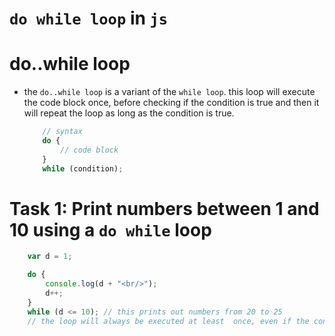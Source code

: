 # `do while loop` in `js`

# do..while loop
* the `do..while loop` is a variant of the `while loop`. this loop will execute the code block once, before checking if the condition is true and then it will repeat the loop as long as the condition is true.

    ```js
        // syntax
        do {
            // code block
        }
        while (condition);
    ```

# Task 1: Print numbers between 1 and 10 using a `do while` loop
```js
    var d = 1;

    do {
        console.log(d + "<br/>");
        d++;
    }
    while (d <= 10); // this prints out numbers from 20 to 25
    // the loop will always be executed at least  once, even if the condition is false, ..............because the code block is executed  before the condition is tested
```